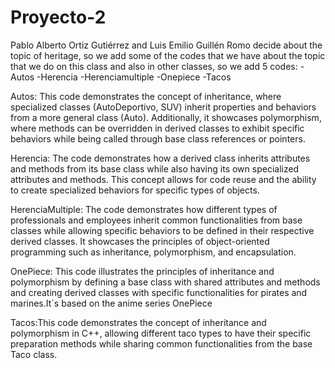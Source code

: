 # Proyecto-2
 
Pablo Alberto Ortiz Gutiérrez and  Luis Emilio Guillén Romo decide about the topic of heritage, so we add some of the codes that we have about the topic that we do on this class and also in other classes, so we add 5 codes:
-Autos
-Herencia
-Herenciamultiple
-Onepiece
-Tacos

Autos: This code demonstrates the concept of inheritance, where specialized classes (AutoDeportivo, SUV) inherit properties and behaviors from a more general class (Auto). Additionally, it showcases polymorphism, where methods can be overridden in derived classes to exhibit specific behaviors while being called through base class references or pointers.

Herencia: The code demonstrates how a derived class inherits attributes and methods from its base class while also having its own specialized attributes and methods. This concept allows for code reuse and the ability to create specialized behaviors for specific types of objects.

HerenciaMultiple: The code demonstrates how different types of professionals and employees inherit common functionalities from base classes while allowing specific behaviors to be defined in their respective derived classes. It showcases the principles of object-oriented programming such as inheritance, polymorphism, and encapsulation.

OnePiece: This code illustrates the principles of inheritance and polymorphism by defining a base class with shared attributes and methods and creating derived classes with specific functionalities for pirates and marines.It´s based on the anime series OnePiece

Tacos:This code demonstrates the concept of inheritance and polymorphism in C++, allowing different taco types to have their specific preparation methods while sharing common functionalities from the base Taco class.
